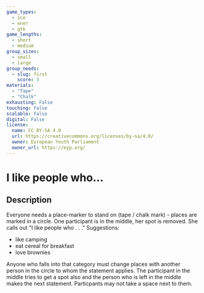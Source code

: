 ```yaml
---
game_types:
  - ice
  - ener
  - gtk
game_lengths:
  - short
  - medium
group_sizes:
  - small
  - large
group_needs:
  - slug: first
    score: 3
materials:
  - "Tape"
  - "Chalk"
exhausting: False
touching: False
scalable: False
digital: False
license:
  name: CC BY-SA 4.0
  url: https://creativecommons.org/licenses/by-sa/4.0/
  owner: European Youth Parliament
  owner_url: https://eyp.org/
---
```

# I like people who...

## Description
Everyone needs a place-marker to stand on (tape / chalk mark) - places are marked in a circle. One participant is in the middle, her spot is removed. She calls out "I like people who . . ." Suggestions:
- like camping
- eat cereal for breakfast
- love brownies

Anyone who falls into that category must change places with another person in the circle to whom the statement applies. The participant in the middle tries to get a spot also and the person who is left in the middle makes the next statement. 
Particpants may not take a space next to them.
